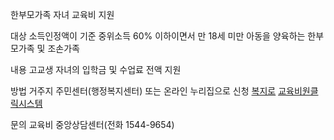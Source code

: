 한부모가족 자녀 교육비 지원

대상
소득인정액이 기준 중위소득 60% 이하이면서 만 18세 미만 아동을 양육하는 한부모가족 및 조손가족

내용
고교생 자녀의 입학금 및 수업료 전액 지원

방법
거주지 주민센터(행정복지센터) 또는 온라인 누리집으로 신청
[복지로](http://www.bokjiro.go.kr)
[교육비원클릭시스템](http://oneclick.moe.go.kr)

문의
교육비 중앙상담센터(전화 1544-9654)
